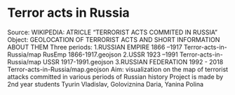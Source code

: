 # Terror acts in Russia
Source: WIKIPEDIA: ATRICLE “TERRORIST ACTS COMMITED IN RUSSIA”
Object: GEOLOCATION OF TERRORIST ACTS AND SHORT INFORMATION ABOUT THEM
Three periods: 1.RUSSIAN EMPIRE 1866 –1917 Terror-acts-in-Russia/map RusEmp 1866-1917.geojson
               2.USSR 1923 –1991 Terror-acts-in-Russia/map USSR 1917-1991.geojson
               3.RUSSIAN FEDERATION 1992 - 2018 Terror-acts-in-Russia/map.geojson
Aim: visualization on the map of terrorist attacks committed in various periods of Russian history
Project is made by 2nd year students Tyurin Vladislav, Goloviznina Daria, Yanina Polina
